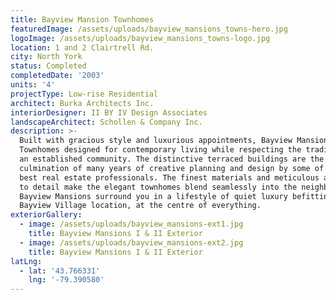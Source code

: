 ```yaml
---
title: Bayview Mansion Townhomes
featuredImage: /assets/uploads/bayview_mansions_towns-hero.jpg
logoImage: /assets/uploads/bayview_mansions_towns-logo.jpg
location: 1 and 2 Clairtrell Rd.
city: North York
status: Completed
completedDate: '2003'
units: '4'
projectType: Low-rise Residential
architect: Burka Architects Inc.
interiorDesigner: II BY IV Design Associates
landscapeArchitect: Schollen & Company Inc.
description: >-
  Built with gracious style and luxurious appointments, Bayview Mansion
  Townhomes designed for contemporary living while respecting the traditions of
  an established community. The distinctive terraced buildings are the proud
  culmination of many years of creative planning and design by some of Canada’s
  best real estate professionals. The finest materials and meticulous attention
  to detail make the elegant townhomes blend seamlessly into the neighbourhood.
  Bayview Mansions surround you in a lifestyle of quiet luxury befitting its
  Bayview Village location, at the centre of everything.
exteriorGallery:
  - image: /assets/uploads/bayview_mansions-ext1.jpg
    title: Bayview Mansions I & II Exterior
  - image: /assets/uploads/bayview_mansions-ext2.jpg
    title: Bayview Mansions I & II Exterior
latLng:
  - lat: '43.766331'
    lng: '-79.390580'
---
```


